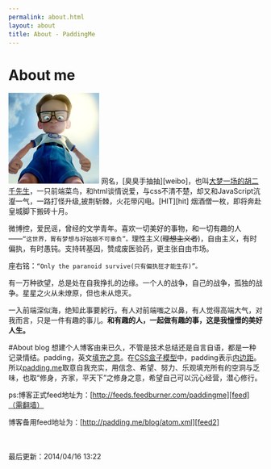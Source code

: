 ```yaml
---
permalink: about.html
layout: about
title: About - PaddingMe
---
```






# About me
<img src="/images/paddingme.jpg" class="inline-left" title="Padding Me" alt="Padding Me" />
网名，[臭臭手抽抽][weibo]，也叫<a href="" alt="大梦谁先觉，平生我自知。" title="大梦谁先觉，平生我自知。">大梦一场的胡二千先生</a>，一只前端菜鸟，和html谈情说爱，与css不清不楚，却又和JavaScript沆瀣一气，一路打怪升级,披荆斩棘，火花带闪电。[HIT][hit] 烟酒僧一枚，即将奔赴皇城脚下搬砖十月。

微博控，爱民谣，曾经的文学青年。喜欢一切美好的事物，和一切有趣的人——`“这世界，胃有梦想与好姑娘不可辜负”。`理性主义(<del>理想主义者</del>)，自由主义，有时偏执，有时愚钝。支持转基因，赞成废医验药，更主张自由市场。

座右铭：`“Only the paranoid survive(只有偏执狂才能生存)”。`

有一万种欲望，总是处在自我挣扎的边缘。一个人的战争，自己的战争，孤独的战争。星星之火从未燎原，但也未从熄灭。

一入前端深似海，绝知此事要躬行。有人对前端嗤之以鼻，有人觉得高端大气，对我而言，只是一件有趣的事儿。<strong>和有趣的人，一起做有趣的事，这是我憧憬的美好人生。</strong>

#About blog
想建个人博客由来已久，不管是技术总结还是自言自语，都是一种记录情结。padding，英文[填充之意][paddingen]。在[CSS盒子模型][boxmodel]中，padding表示[内边距][padding]。所以[padding.me][padding.me]取意自我充实，用信念、希望、努力、乐观填充所有的空洞与乏味，也取“修身，齐家，平天下”之修身之意，希望自己可以沉心经营，潜心修行。

ps:博客正式feed地址为：[http://feeds.feedburner.com/paddingme][feed]（需翻墙）

   博客备用feed地址为：[http://padding.me/blog/atom.xml][feed2]

<div style="display:none">About project(没改好不能见人)

 * [a logistics website homepage](http://padding.me/demo/logistics/index.html)
 
 * [a brand clothing website ](http://www.lucadema.cn)</div>
  
<br><br>
最后更新：2014/04/16 13:22
<br>
<br>

[weibo]: http://weibo.com/yahoo2651
[boxmodel]: http://www.w3school.com.cn/css/css_boxmodel.asp
[paddingen]:http://dict.youdao.com/search?q=padding&keyfrom=dict.index
[padding]: http://www.w3school.com.cn/cssref/pr_padding.asp
[hit]:http://www.hit.edu.cn/
[padding.me]:http://padding.me
[feed]: http://feeds.feedburner.com/paddingme
[feed2]:http://padding.me/blog/atom.xml
